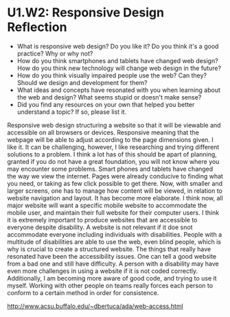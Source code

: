 # U1.W2: Responsive Design Reflection

* What is responsive web design? Do you like it?  Do you think it's a good practice? Why or why not?
* How do you think smartphones and tablets have changed web design? How do you think new technology will change web design in the future?
* How do you think visually impaired people use the web? Can they? Should we design and development for them?
* What ideas and concepts have resonated with you when learning about the web and design? What seems stupid or doesn't make sense?
* Did you find any resources on your own that helped you better understand a topic? If so, please list it.

Responsive web design structuring a website so that it will be viewable and accessible on all browsers or devices. Responsive meaning that the webpage will be able to adjust according to the page dimensions given. I like it. It can be challenging, however, I like researching and trying different solutions to a problem. I think a lot has of this should be apart of planning, granted if you do not have a great foundation, you will not know where you may encounter some problems. 
Smart phones and tablets have changed the way we view the internet. Pages were already conducive to finding what you need, or taking as few click possible to get there. Now, with smaller and larger screens, one has to manage how content will be viewed, in relation to website navigation and layout. It has become more elaborate. I think now, all major website will want a specific mobile website to accommodate the mobile user, and maintain their full website for their computer users.
I think it is extremely important to produce websites that are accessible to everyone despite disability. A website is not relevant if it doe snot accommodate everyone including individuals with disabilities. People with a multitude of disabilities are able to use the web, even blind people, which is why is crucial to create a structured website. 
The things that really have resonated have been the accessibility issues. One can tell a good website from a bad one and still have difficulty. A person with a disability may have even more challenges in using a website if it is not coded correctly. Additionally, I am becoming more aware of good code, and trying to use it myself. Working with other people on teams really forces each person to conform to a certain method in order for consistence. 

http://www.acsu.buffalo.edu/~dbertuca/ada/web-access.html
